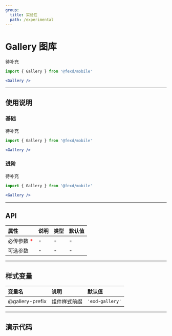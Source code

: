 ```yaml
---
group:
  title: 实验性
  path: /experimental
---
```


# Gallery 图库 <ImportCost name="Gallery" />

待补充

<!-- prettier-ignore -->
```jsx | pure
import { Gallery } from '@fexd/mobile'

<Gallery />
```

---

## 使用说明

### 基础

待补充

<!-- prettier-ignore -->
```jsx | pure
import { Gallery } from '@fexd/mobile'

<Gallery />
```

### 进阶

待补充

<!-- prettier-ignore -->
```jsx | pure
import { Gallery } from '@fexd/mobile'

<Gallery />
```

---

## API

| 属性                                         | 说明 | 类型 | 默认值 |
| :------------------------------------------- | :--- | :--- | :----- |
| 必传参数 <span style="color: red;">\*</span> | -    | -    | -      |
| 可选参数                                     | -    | -    | -      |

---

## 样式变量

| 变量名          | 说明         | 默认值         |
| :-------------- | :----------- | :------------- |
| @gallery-prefix | 组件样式前缀 | `'exd-gallery'` |

---

## 演示代码

<code src="./demos/demo1/index.tsx" />
